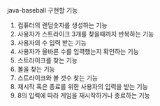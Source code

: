 java-baseball 구현할 기능

1. 컴퓨터의 랜덤숫자를 생성하는 기능
2. 사용자가 스트라이크 3개를 찾을때까지 반복하는 기능
3. 사용자의 수 입력 받는 기능
4. 사용자가 올바른 수를 입력했는지 확인하는 기능
5. 스트라이크를 찾는 기능
6. 볼을 찾는 기능
7. 스트라이크와 볼 갯수 찾는 기능
8. 재시작 혹은 종료를 위한 사용자의 입력을 받는 기능
9. 8의 입력에 따라 게임을 재시작하거나 종료하는 기능

